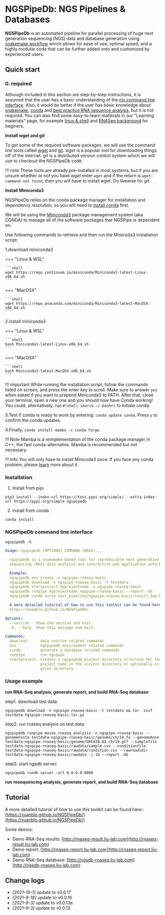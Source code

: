# NGSPipeDb: NGS Pipelines & Databases

__NGSPipeDb__ is an automated pipeline for parallel processing of huge next generation sequencing (NGS) data and database generation using [snakemake workflow](https://snakemake.readthedocs.io/en/stable/index.html) which allows for ease of use, optimal speed, and a highly modular code that can be further added onto and customized by experienced users.

## Quick start

### 0. required

Although included in this section are step-by-step instructions, it is assumed that the user has a basic understanding of the [nix command line interface](https://en.wikipedia.org/wiki/Command-line_interface). Also, it would be better if the user has basic knowledge about [snakemake](https://snakemake.readthedocs.io/en/stable/), [conda](https://docs.conda.io/en/latest/) and [best practice RNA sequence analysis](https://genomebiology.biomedcentral.com/articles/10.1186/s13059-016-0881-8), but it is not required. You can also find some easy-to-learn matierals in our "Learning materials" page, for example [linux & shell](../linux) and [RNASeq background](../ngs#rnaseq) for beginers.

**Install wget and git** <a name="BasicLinux"></a>

To get some of the required software packages, we will use the command line tools called [wget](http://www.gnu.org/software/wget/) and [git](https://git-scm.com/book/en/v2/Getting-Started-Installing-Git).  *wget* is a popular tool for downloading things off of the internet.  *git* is a distributed version control system which we will use to checkout the NGSPipeDb code.

!!! note
    These tools are already pre-installed in most systems, but if you are unsure whether or not you have *wget* enter `wget` and if the return is `wget: command not found`, then you will have to install *wget*.  Do likewise for *git*.

**Install Miniconda3** <a name="Miniconda"></a>

NGSPipeDb relies on the conda package manager for installation and dependency resolution, so you will need to [install conda](https://docs.conda.io/projects/conda/en/latest/user-guide/install/index.html) first.

We will be using the [Miniconda3](http://conda.pydata.org/miniconda.html) package management system (aka CONDA) to manage all of the software packages that NGSPipe is dependent on. 

Use following commands to retrieve and then run the Minicoda3 installation script:

1.download miniconda3

=== "Linux & WSL"

    ```shell
    wget https://repo.continuum.io/miniconda/Miniconda3-latest-Linux-x86_64.sh
    ```

=== "MacOSX"

    ```shell
    wget https://repo.anaconda.com/miniconda/Miniconda3-latest-MacOSX-x86_64.sh
    ```

2.install miniconda3

=== "Linux & WSL"

    ```shell
    bash Miniconda3-latest-Linux-x86_64.sh
    ```

=== "MacOSX"

    ```shell
    bash Miniconda3-latest-MacOSX-x86_64.sh
    ```

!!! important
    While running the installation script, follow the commands listed on screen, and press the _enter_ key to scroll. Make sure to answer `yes` when asked if you want to prepend Miniconda3 to PATH. After that, close your terminal, open a new one and you should now have Conda working! You could, alternatively, run `#!shell source ~/.bashrc` to initiate conda.

3.Test if conda is ready to work by entering: `conda update conda`. Press `y` to confirm the conda updates.

4.Finally, `conda install mamba -c conda-forge`.

!!! Note
    Mamba is a reimplementation of the conda package manager in C++, the fast conda-alternative. Mamba is recommended but not necessary.

!!! Info
    You will only have to install Minicoda3 once. If you face any conda problem, please [learn](../conda) more about it.

### Installation

1. Install from pipi
  ```shell
  pip3 install --index-url https://test.pypi.org/simple/ --extra-index-url https://pypi.org/simple ngspipedb
  ```

2. Install from conda
```shell
conda install
```

### NGSPipeDb command line interface

`ngspipedb -h`

```yaml
Usage: ngspipedb [OPTIONS] COMMAND [ARGS]...

  ngspipedb is a snakemake-based tool for reproducible next generation
  sequencing (NGS) data analysis and interactive web application auto-build.

  Example:
  ngspipedb env create -n ngspipe-rnaseq-basic
  ngspipedb download -n ngspipe-rnaseq-basic -t testdata
  ngspipedb startproject myprojectname -n ngspipe-rnaseq-basic
  ngspipedb runpipe myprojectname ngspipe-rnaseq-basic --report -db
  ngspipedb rundb serve test_pipeline/ngspipe-rnaseq-basic/result_Sep-06-2021/ngsdb_code/manage.py -up 0.0.0.0:8000

  A more detailed tutorial of how to use this toolkit can be found here:
  https://xuanblo.github.io/NGSPipeDb/

Options:
  --version   Show the version and exit.
  -h, --help  Show this message and exit.

Commands:
  download      data retrive related commands
  env           ngspipedb environment related commands
  rundb         generate a database related commands
  runpipe       run ngspipe
  startproject  Creates a ngspipedb project directory structure for the given
                project name in the current directory or optionally in the
                given directory.
```

### Usage example

**run RNA-Seq analysis, generate report, and build RNA-Seq database**

step1. download test data:

  ```shell
  ngspipedb download -n ngspipe-rnaseq-basic -t testdata && tar -zxvf testdata-ngspipe-rnaseq-basic.tar.gz
  ```

step2. run rnaseq analysis on test data:

  ```shell
  ngspipedb runpipe mouse_rnaseq_analysis -n ngspipe-rnaseq-basic --genomeFasta testdata-ngspipe-rnaseq-basic/genome/chr19.fa --genomeAnno testdata-ngspipe-rnaseq-basic/genome/GRCm38.83.chr19.gtf --samplefile testdata-ngspipe-rnaseq-basic/rawdata/sample.csv --conditionfile testdata-ngspipe-rnaseq-basic/rawdata/condition.csv --rawreadsdir testdata-ngspipe-rnaseq-basic/rawdata -j 10 --report -db
  ```

step3. start ngsdb server:

  ```shell
  ngspipedb rundb server -url 0.0.0.0:8000
  ```

**run resequencing analysis, generate report, and build RNA-Seq database**

## Tutorial

A more detailed tutorial of how to use this toolkit can be found here:: [https://xuanblo.github.io/NGSPipeDb/](https://xuanblo.github.io/NGSPipeDb/)

Some demos:
- Demo RNA-Seq results: [http://rnaseq-result.liu-lab.com](http://rnaseq-result.liu-lab.com)
- Demo report: [http://rnaseq-report.liu-lab.com](http://rnaseq-report.liu-lab.com)
- Demo RNA-Seq database: [http://ngsdb-rnaseq.liu-lab.com](http://ngsdb-rnaseq.liu-lab.com)

## Change logs

- *[2021-10-1]* update to v0.0.17
- *[2021-9-18]* update to v0.0.16
- *[2021-9-3]* update to v0.0.13a
- *[2021-9-3]* update to v0.0.13